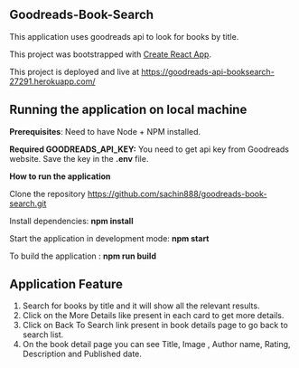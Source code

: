 ## Goodreads-Book-Search
This application uses goodreads api to look for books by title.<br/>

This project was bootstrapped with [Create React App](https://github.com/facebook/create-react-app).<br/>

This project is deployed and live at https://goodreads-api-booksearch-27291.herokuapp.com/ <br/>

## Running the application on local machine 
<b>Prerequisites</b>: Need to have Node + NPM installed. <br>

<b>Required GOODREADS_API_KEY:</b> You need to get api key from Goodreads website. Save the key in the <b>.env</b> file.<br/>

<b>How to run the application</b><br>

Clone the repository https://github.com/sachin888/goodreads-book-search.git<br/>

Install dependencies: <b>npm install</b><br/>

Start the application in development mode: <b>npm start</b><br/>

To build the application : <b>npm run build </b> <br/>

## Application Feature
1. Search for books by title and it will show all the relevant results.
2. Click on the More Details like present in each card to get more details.
3. Click on Back To Search link present in book details page to go back to search list.
4. On the book detail page you can see Title, Image , Author name, Rating, Description and Published date. 
